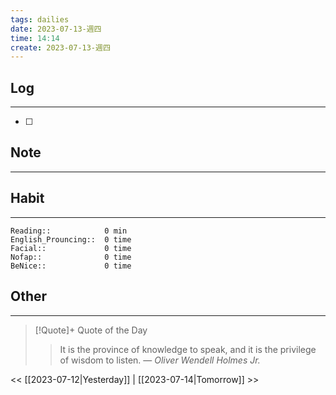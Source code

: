 ```yaml
---
tags: dailies  
date: 2023-07-13-週四
time: 14:14
create: 2023-07-13-週四
---
```


## Log
---
- [ ] 

## Note
---

## Habit
---
```
Reading::            0 min
English_Prouncing::  0 time
Facial::             0 time
Nofap::              0 time
BeNice::             0 time

```
## Other
---

> [!Quote]+ Quote of the Day
> > It is the province of knowledge to speak, and it is the privilege of wisdom to listen.
> — <cite>Oliver Wendell Holmes Jr.</cite>

<< [[2023-07-12|Yesterday]] | [[2023-07-14|Tomorrow]] >>